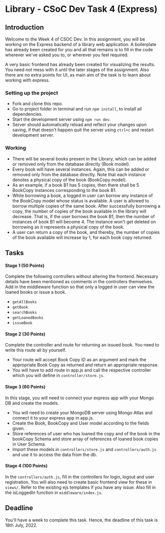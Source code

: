 # Library - CSoC Dev Task 4 (Express)

## Introduction

Welcome to the Week 4 of CSOC Dev. In this assignment, you will be working on the Express backend of a library web application. A boilerplate has already been created for you and all that remains is to fill in the code wherever we've asked you to, or wherever you feel required.

A very basic frontend has already been created for visualizing the results. You need not mess with it until the later stages of the assignment. Also there are no extra points for UI, as main aim of the task is to learn about working with express.

### Setting up the project

- Fork and clone this repo.
- Go to project folder in terminal and run `npm install`, to install all dependencies.
- Start the development server using `npm run dev`.
- Server should automatically reload and reflect your changes upon saving, if that doesn't happen quit the server using `ctrl+c` and restart development server.

### Working
* There will be several books present in the Library, which can be added or removed only from the database directly (Book model).
* Every book will have several instances. Again, this can be added or removed only from the database directly. Note that each instance denotes a physical copy of the book (BookCopy model).
* As an example, if a book B1 has 5 copies, then there shall be 5 BookCopy instances corresponding to the book B1.
* While borrowing a book, a logged in user can borrow any instance of the BookCopy model whose status is available. A user is allowed to borrow multiple copies of the same book. After successfully borrowing a copy, the number of copies of the book available in the library will decrease. That is, if the user borrows the book B1, then the number of instances of book B1 will become 4. The instance won't get deleted on borrowing as it represents a physical copy of the book.
* A user can return a copy of the book, and thereby, the number of copies of the book available will increase by 1, for each book copy returned.

## Tasks
#### Stage 1 (50 Points)
Complete the following controllers without altering the frontend. Necessary details have been mentioned as comments in the controllers themselves. Add in the middleware function so that only a logged in user can view the loaned books or issue a book.

* `getAllBooks`
* `getBook`
* `searchBooks`
* `getLoanedBooks`
* `issueBook`

#### Stage 2 (30 Points)
Complete the controller and route for returning an issued book. You need to write this route all by yourself.

* Your route will accept Book Copy ID as an argument and mark the appropriate Book Copy as returned and return an appropriate response.
* You will have to add route in app.js and call the respective controller which you will define in `controller/store.js`.

#### Stage 3 (60 Points)
In this stage, you will need to connect your express app with your Mongo DB and create the models.

* You will need to create your MongoDB server using Mongo Atlas and connect it to your express app in app.js. 
* Create the Book, BookCopy and User model according to the fields given.
* Store references of user who has loaned the copy and of the book in the bookCopy Schema and store array of references of loaned book copies in User Schema.
* Import these models in `controllers/store.js` and `controllers/auth.js` and use it to access the data from the db.


#### Stage 4 (100 Points)
In the `controllers/auth.js`, fill in the controllers for login, logout and user registration. You will also need to create basic frontend view for these in `views/`. Refer to the existing ejs templates if you have any issue. Also fill in the isLoggedIn function in `middleware/index.js`.

## Deadline
You'll have a week to complete this task. Hence, the deadline of this task is 18th July, 2022.

